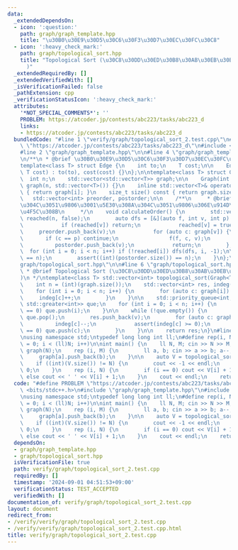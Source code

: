 ```yaml
---
data:
  _extendedDependsOn:
  - icon: ':question:'
    path: graph/graph_template.hpp
    title: "\u30B0\u30E9\u30D5\u30C6\u30F3\u30D7\u30EC\u30FC\u30C8"
  - icon: ':heavy_check_mark:'
    path: graph/topological_sort.hpp
    title: "Topological Sort (\u30C8\u30DD\u30ED\u30B8\u30AB\u30EB\u30BD\u30FC\u30C8\
      )"
  _extendedRequiredBy: []
  _extendedVerifiedWith: []
  _isVerificationFailed: false
  _pathExtension: cpp
  _verificationStatusIcon: ':heavy_check_mark:'
  attributes:
    '*NOT_SPECIAL_COMMENTS*': ''
    PROBLEM: https://atcoder.jp/contests/abc223/tasks/abc223_d
    links:
    - https://atcoder.jp/contests/abc223/tasks/abc223_d
  bundledCode: "#line 1 \"verify/graph/topological_sort_2.test.cpp\"\n#define PROBLEM\
    \ \"https://atcoder.jp/contests/abc223/tasks/abc223_d\"\n#include <bits/stdc++.h>\n\
    #line 2 \"graph/graph_template.hpp\"\n\n#line 4 \"graph/graph_template.hpp\"\n\
    \n/**\n * @brief \u30B0\u30E9\u30D5\u30C6\u30F3\u30D7\u30EC\u30FC\u30C8\n */\n\
    template<class T> struct Edge {\n    int to;\n    T cost;\n\n    Edge(int to,\
    \ T cost) : to(to), cost(cost) {}\n};\n\ntemplate<class T> struct Graph {\n  \
    \  int n;\n    std::vector<std::vector<T>> graph;\n\n    Graph(int n) : n(n),\
    \ graph(n, std::vector<T>()) {}\n    inline std::vector<T>& operator[] (int i)\
    \ { return graph[i]; }\n    size_t size() const { return graph.size(); }\n\n \
    \   std::vector<int> preorder, postorder;\n\n    /**\n     * @brief \u884C\u304D\
    \u304C\u3051\u9806\u3001\u5E30\u308A\u304C\u3051\u9806\u306E\u914D\u5217\u3092\
    \u4F5C\u308B\n     */\n    void calculateOrder() {\n        std::vector<bool>\
    \ reached(n, false);\n        auto dfs = [&](auto f, int v, int p) -> void {\n\
    \            if (reached[v]) return;\n            reached[v] = true;\n       \
    \     preorder.push_back(v);\n            for (auto c: graph[v]) {\n         \
    \       if (c == p) continue;\n                f(f, c, v);\n            }\n  \
    \          postorder.push_back(v);\n            return;\n        };\n\n      \
    \  for (int i = 0; i < n; i++) if (!reached[i]) dfs(dfs, i, -1);\n\n        assert((int)(preorder.size())\
    \ == n);\n        assert((int)(postorder.size()) == n);\n    }\n};\n#line 2 \"\
    graph/topological_sort.hpp\"\n\n#line 6 \"graph/topological_sort.hpp\"\n\n/**\n\
    \ * @brief Topological Sort (\u30C8\u30DD\u30ED\u30B8\u30AB\u30EB\u30BD\u30FC\u30C8\
    )\n */\ntemplate<class T> std::vector<int> topological_sort(Graph<T> &graph) {\n\
    \    int n = (int)(graph.size());\n    std::vector<int> res, indeg(n, 0);\n\n\
    \    for (int i = 0; i < n; i++) {\n        for (auto c: graph[i]) {\n       \
    \     indeg[c]++;\n        }\n    }\n\n    std::priority_queue<int, std::vector<int>,\
    \ std::greater<int>> que;\n    for (int i = 0; i < n; i++) {\n        if (indeg[i]\
    \ == 0) que.push(i);\n    }\n\n    while (!que.empty()) {\n        auto v = que.top();\
    \ que.pop();\n        res.push_back(v);\n        for (auto c: graph[v]) {\n  \
    \          indeg[c]--;\n            assert(indeg[c] >= 0);\n            if (indeg[c]\
    \ == 0) que.push(c);\n        }\n    }\n\n    return res;\n}\n#line 5 \"verify/graph/topological_sort_2.test.cpp\"\
    \nusing namespace std;\ntypedef long long int ll;\n#define rep(i, N) for(ll i\
    \ = 0; i < (ll)N; i++)\n\nint main() {\n    ll N, M; cin >> N >> M;\n    Graph<ll>\
    \ graph(N);\n    rep (i, M) {\n        ll a, b; cin >> a >> b; a--; b--;\n   \
    \     graph[a].push_back(b);\n    }\n\n    auto V = topological_sort(graph);\n\
    \    if ((int)(V.size()) != N) {\n        cout << -1 << endl;\n        return\
    \ 0;\n    }\n    rep (i, N) {\n        if (i == 0) cout << V[i] + 1;\n       \
    \ else cout << ' ' << V[i] + 1;\n    }\n    cout << endl;\n    return 0;\n}\n"
  code: "#define PROBLEM \"https://atcoder.jp/contests/abc223/tasks/abc223_d\"\n#include\
    \ <bits/stdc++.h>\n#include \"graph/graph_template.hpp\"\n#include \"graph/topological_sort.hpp\"\
    \nusing namespace std;\ntypedef long long int ll;\n#define rep(i, N) for(ll i\
    \ = 0; i < (ll)N; i++)\n\nint main() {\n    ll N, M; cin >> N >> M;\n    Graph<ll>\
    \ graph(N);\n    rep (i, M) {\n        ll a, b; cin >> a >> b; a--; b--;\n   \
    \     graph[a].push_back(b);\n    }\n\n    auto V = topological_sort(graph);\n\
    \    if ((int)(V.size()) != N) {\n        cout << -1 << endl;\n        return\
    \ 0;\n    }\n    rep (i, N) {\n        if (i == 0) cout << V[i] + 1;\n       \
    \ else cout << ' ' << V[i] + 1;\n    }\n    cout << endl;\n    return 0;\n}\n"
  dependsOn:
  - graph/graph_template.hpp
  - graph/topological_sort.hpp
  isVerificationFile: true
  path: verify/graph/topological_sort_2.test.cpp
  requiredBy: []
  timestamp: '2024-09-01 04:51:53+09:00'
  verificationStatus: TEST_ACCEPTED
  verifiedWith: []
documentation_of: verify/graph/topological_sort_2.test.cpp
layout: document
redirect_from:
- /verify/verify/graph/topological_sort_2.test.cpp
- /verify/verify/graph/topological_sort_2.test.cpp.html
title: verify/graph/topological_sort_2.test.cpp
---
```


